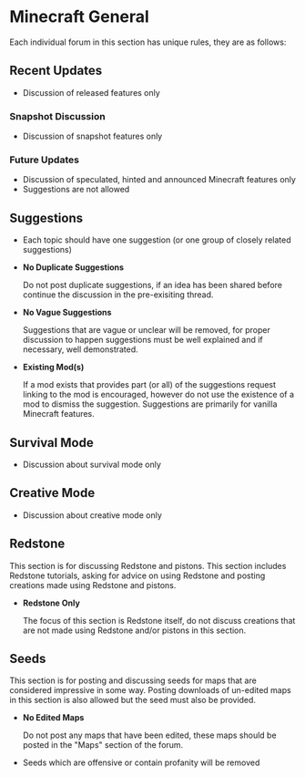 # Minecraft General

Each individual forum in this section has unique rules, they are as follows:

## Recent Updates

* Discussion of released features only

### Snapshot Discussion

* Discussion of snapshot features only

### Future Updates

* Discussion of speculated, hinted and announced Minecraft features only
* Suggestions are not allowed

## Suggestions

* Each topic should have one suggestion (or one group of closely related 
    suggestions)
* __No Duplicate Suggestions__

    Do not post duplicate suggestions, if an idea has been shared before continue
    the discussion in the pre-exisiting thread.

* __No Vague Suggestions__

    Suggestions that are vague or unclear will be removed, for proper discussion
    to happen suggestions must be well explained and if necessary, well 
    demonstrated.

* __Existing Mod(s)__

    If a mod exists that provides part (or all) of the suggestions request linking
    to the mod is encouraged, however do not use the existence of a mod to 
    dismiss the suggestion. Suggestions are primarily for vanilla Minecraft
    features.

## Survival Mode

* Discussion about survival mode only

## Creative Mode

* Discussion about creative mode only

## Redstone

This section is for discussing Redstone and pistons. This section includes
Redstone tutorials, asking for advice on using Redstone and posting creations 
made using Redstone and pistons.

* __Redstone Only__

    The focus of this section is Redstone itself, do not discuss creations that 
    are not made using Redstone and/or pistons in this section.
    
## Seeds

This section is for posting and discussing seeds for maps that are considered
impressive in some way. Posting downloads of un-edited maps in this section is 
also allowed but the seed must also be provided.

* __No Edited Maps__

    Do not post any maps that have been edited, these maps should be posted in
    the "Maps" section of the forum.

* Seeds which are offensive or contain profanity will be removed